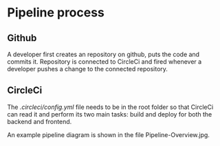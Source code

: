 # Pipeline process

## Github

A developer first creates an repository on github, puts the code and commits it.
Repository is connected to CircleCi and fired whenever a developer pushes a change to the connected repository.

## CircleCi

The *.circleci/config.yml* file needs to be in the root folder so that CircleCi can read it and perform its two main tasks: build and deploy for both the backend and frontend.

An example pipeline diagram is shown in the file Pipeline-Overview.jpg.